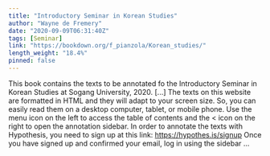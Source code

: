```yaml
---
title: "Introductory Seminar in Korean Studies"
author: "Wayne de Fremery"
date: "2020-09-09T06:31:40Z"
tags: [Seminar]
link: "https://bookdown.org/f_pianzola/Korean_studies/"
length_weight: "18.4%"
pinned: false
---
```


This book contains the texts to be annotated fo the Introductory Seminar in Korean Studies at Sogang University, 2020. [...] The texts on this website are formatted in HTML and they will adapt to your screen size. So, you can easily read them on a desktop computer, tablet, or mobile phone. Use the menu icon on the left to access the table of contents and the < icon on the right to open the annotation sidebar. In order to annotate the texts with Hypothesis, you need to sign up at this link: https://hypothes.is/signup Once you have signed up and confirmed your email, log in using the sidebar ...
